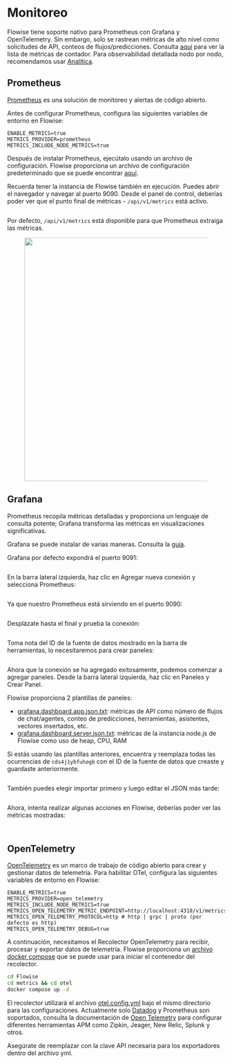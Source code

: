 # Monitoreo

Flowise tiene soporte nativo para Prometheus con Grafana y OpenTelemetry. Sin embargo, solo se rastrean métricas de alto nivel como solicitudes de API, conteos de flujos/predicciones. Consulta [aquí](https://github.com/FlowiseAI/Flowise/blob/main/packages/server/src/Interface.Metrics.ts#L13) para ver la lista de métricas de contador. Para observabilidad detallada nodo por nodo, recomendamos usar [Analítica](analytic.md).

## Prometheus

[Prometheus](https://prometheus.io/) es una solución de monitoreo y alertas de código abierto.

Antes de configurar Prometheus, configura las siguientes variables de entorno en Flowise:

```properties
ENABLE_METRICS=true
METRICS_PROVIDER=prometheus
METRICS_INCLUDE_NODE_METRICS=true
```

Después de instalar Prometheus, ejecútalo usando un archivo de configuración. Flowise proporciona un archivo de configuración predeterminado que se puede encontrar [aquí](https://github.com/FlowiseAI/Flowise/blob/main/metrics/prometheus/prometheus.config.yml).

Recuerda tener la instancia de Flowise también en ejecución. Puedes abrir el navegador y navegar al puerto 9090. Desde el panel de control, deberías poder ver que el punto final de métricas - `/api/v1/metrics` está activo.

<figure><img src="../.gitbook/assets/image (178).png" alt=""><figcaption></figcaption></figure>

Por defecto, `/api/v1/metrics` está disponible para que Prometheus extraiga las métricas.

<figure><img src="../.gitbook/assets/image (177).png" alt="" width="563"><figcaption></figcaption></figure>

## Grafana

Prometheus recopila métricas detalladas y proporciona un lenguaje de consulta potente; Grafana transforma las métricas en visualizaciones significativas.

Grafana se puede instalar de varias maneras. Consulta la [guía](https://grafana.com/docs/grafana/latest/setup-grafana/installation/).

Grafana por defecto expondrá el puerto 9091:

<figure><img src="../.gitbook/assets/image (179).png" alt=""><figcaption></figcaption></figure>

En la barra lateral izquierda, haz clic en Agregar nueva conexión y selecciona Prometheus:

<figure><img src="../.gitbook/assets/image (180).png" alt=""><figcaption></figcaption></figure>

Ya que nuestro Prometheus está sirviendo en el puerto 9090:

<figure><img src="../.gitbook/assets/image (181).png" alt=""><figcaption></figcaption></figure>

Desplázate hasta el final y prueba la conexión:

<figure><img src="../.gitbook/assets/image (182).png" alt=""><figcaption></figcaption></figure>

Toma nota del ID de la fuente de datos mostrado en la barra de herramientas, lo necesitaremos para crear paneles:

<figure><img src="../.gitbook/assets/image (184).png" alt=""><figcaption></figcaption></figure>

Ahora que la conexión se ha agregado exitosamente, podemos comenzar a agregar paneles. Desde la barra lateral izquierda, haz clic en Paneles y Crear Panel.

Flowise proporciona 2 plantillas de paneles:

* [grafana.dashboard.app.json.txt](https://github.com/FlowiseAI/Flowise/blob/main/metrics/grafana/grafana.dashboard.app.json.txt): métricas de API como número de flujos de chat/agentes, conteo de predicciones, herramientas, asistentes, vectores insertados, etc.
* [grafana.dashboard.server.json.txt](https://github.com/FlowiseAI/Flowise/blob/main/metrics/grafana/grafana.dashboard.server.json.txt): métricas de la instancia node.js de Flowise como uso de heap, CPU, RAM

Si estás usando las plantillas anteriores, encuentra y reemplaza todas las ocurrencias de `cds4j1ybfuhogb` con el ID de la fuente de datos que creaste y guardaste anteriormente.

<figure><img src="../.gitbook/assets/image (183).png" alt=""><figcaption></figcaption></figure>

También puedes elegir importar primero y luego editar el JSON más tarde:

<figure><img src="../.gitbook/assets/image (185).png" alt=""><figcaption></figcaption></figure>

Ahora, intenta realizar algunas acciones en Flowise, deberías poder ver las métricas mostradas:

<figure><img src="../.gitbook/assets/image (186).png" alt=""><figcaption></figcaption></figure>

<figure><img src="../.gitbook/assets/image (187).png" alt=""><figcaption></figcaption></figure>

## OpenTelemetry

[OpenTelemetry](https://opentelemetry.io/) es un marco de trabajo de código abierto para crear y gestionar datos de telemetría. Para habilitar OTel, configura las siguientes variables de entorno en Flowise:

```properties
ENABLE_METRICS=true
METRICS_PROVIDER=open_telemetry
METRICS_INCLUDE_NODE_METRICS=true
METRICS_OPEN_TELEMETRY_METRIC_ENDPOINT=http://localhost:4318/v1/metrics
METRICS_OPEN_TELEMETRY_PROTOCOL=http # http | grpc | proto (por defecto es http)
METRICS_OPEN_TELEMETRY_DEBUG=true
```

A continuación, necesitamos el Recolector OpenTelemetry para recibir, procesar y exportar datos de telemetría. Flowise proporciona un [archivo docker compose](https://github.com/FlowiseAI/Flowise/blob/main/metrics/otel/compose.yaml) que se puede usar para iniciar el contenedor del recolector.

```bash
cd Flowise
cd metrics && cd otel
docker compose up -d
```

El recolector utilizará el archivo [otel.config.yml](https://github.com/FlowiseAI/Flowise/blob/main/metrics/otel/otel.config.yml) bajo el mismo directorio para las configuraciones. Actualmente solo [Datadog](https://www.datadoghq.com/) y Prometheus son soportados, consulta la documentación de [Open Telemetry](https://opentelemetry.io/) para configurar diferentes herramientas APM como Zipkin, Jeager, New Relic, Splunk y otros.

Asegúrate de reemplazar con la clave API necesaria para los exportadores dentro del archivo yml.

